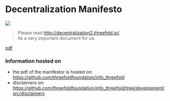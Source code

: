# Decentralization Manifesto

![](./img/manifesto.png)

> Please read http://decentralization2.threefold.io/. <br>
> Its a very important document for us.

[pdf](https://github.com/threefoldfoundation/info_threefold/blob/development/src/communication/updates/ThreeFold%20Decentralization%20Manifesto%20v_2_0_0.pdf ':include :type=iframe width=100% height=800px')


### Information hosted on

- the pdf of the manifestor is hosted on: https://github.com/threefoldfoundation/info_threefold 
- disclaimers on: https://github.com/threefoldfoundation/info_threefold/tree/development/src/disclaimers

